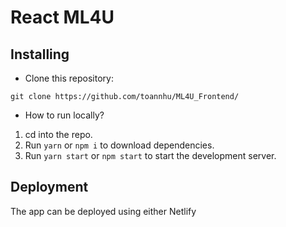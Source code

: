 # React ML4U

## Installing

- Clone this repository:

```
git clone https://github.com/toannhu/ML4U_Frontend/
```

- How to run locally?

1. cd into the repo.
2. Run `yarn` or `npm i` to download dependencies.
3. Run `yarn start` or `npm start` to start the development server.

## Deployment

The app can be deployed using either Netlify
